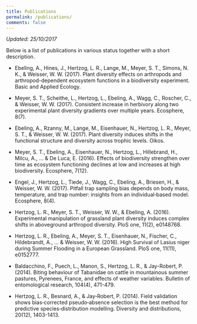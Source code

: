 ```yaml
---
title: Publications
permalink: /publications/
comments: false 
---
```


_Updated: 25/10/2017_

Below is a list of publications in various status together with a short description.

* Ebeling, A., Hines, J., Hertzog, L. R., Lange, M., Meyer, S. T., Simons, N. K., & Weisser, W. W. (2017). Plant diversity effects on arthropods and arthropod-dependent ecosystem functions in a biodiversity experiment. Basic and Applied Ecology.

* Meyer, S. T., Scheithe, L., Hertzog, L., Ebeling, A., Wagg, C., Roscher, C., & Weisser, W. W. (2017). Consistent increase in herbivory along two experimental plant diversity gradients over multiple years. Ecosphere, 8(7).

* Ebeling, A., Rzanny, M., Lange, M., Eisenhauer, N., Hertzog, L. R., Meyer, S. T., & Weisser, W. W. (2017). Plant diversity induces shifts in the functional structure and diversity across trophic levels. Oikos.

* Meyer, S. T., Ebeling, A., Eisenhauer, N., Hertzog, L., Hillebrand, H., Milcu, A., ... & De Luca, E. (2016). Effects of biodiversity strengthen over time as ecosystem functioning declines at low and increases at high biodiversity. Ecosphere, 7(12).

* Engel, J., Hertzog, L., Tiede, J., Wagg, C., Ebeling, A., Briesen, H., & Weisser, W. W. (2017). Pitfall trap sampling bias depends on body mass, temperature, and trap number: insights from an individual‐based model. Ecosphere, 8(4).

* Hertzog, L. R., Meyer, S. T., Weisser, W. W., & Ebeling, A. (2016). Experimental manipulation of grassland plant diversity induces complex shifts in aboveground arthropod diversity. PloS one, 11(2), e0148768.

* Hertzog, L. R., Ebeling, A., Meyer, S. T., Eisenhauer, N., Fischer, C., Hildebrandt, A., ... & Weisser, W. W. (2016). High Survival of Lasius niger during Summer Flooding in a European Grassland. PloS one, 11(11), e0152777.

* Baldacchino, F., Puech, L., Manon, S., Hertzog, L. R., & Jay-Robert, P. (2014). Biting behaviour of Tabanidae on cattle in mountainous summer pastures, Pyrenees, France, and effects of weather variables. Bulletin of entomological research, 104(4), 471-479.

* Hertzog, L. R., Besnard, A., & Jay‐Robert, P. (2014). Field validation shows bias‐corrected pseudo‐absence selection is the best method for predictive species‐distribution modelling. Diversity and distributions, 20(12), 1403-1413.
